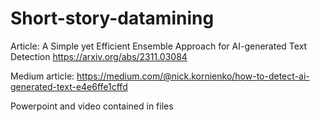 # Short-story-datamining

Article: A Simple yet Efficient Ensemble Approach for AI-generated Text Detection https://arxiv.org/abs/2311.03084


Medium article: https://medium.com/@nick.kornienko/how-to-detect-ai-generated-text-e4e6ffe1cffd

Powerpoint and video contained in files
